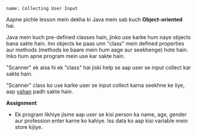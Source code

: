 ```ngMeta
name: Collecting User Input
```

Aapne pichle lesson mein dekha ki Java mein sab kuch **Object-oriented** hai.

Java mein kuch pre-defined classes hain, jinko use karke hum naye objects bana sakte hain. Inn objects ke paas unn "class" mein defined properties aur methods (methods ke baare mein hum aage aur seekhenge) hote hain. Inko hum apne program mein use kar sakte hain.


"Scanner" ek aisa hi ek "class" hai jiski help se aap user se input collect kar sakte hain.

"Scanner" class ko use karke user se input collect karna seekhne ke liye, aap [yahan](https://www.javatpoint.com/Scanner-class) padh sakte hain.


**Assignment**

- Ek program likhiye jisme aap user se kisi person ka name, age, gender aur profession enter karne ko kahiye. Iss data ko aap kisi variable mein store kijiye.
